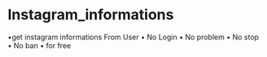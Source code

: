 # Instagram_informations
•get instagram informations From User  • No Login  • No problem  • No stop • No ban • for free 
